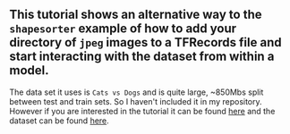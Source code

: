 ## This tutorial shows an alternative way to the `shapesorter` example of how to add your directory of `jpeg` images to a TFRecords file and start interacting with the dataset from within a model. 

The data set it uses is `Cats vs Dogs` and is quite large, ~850Mbs split between test and train sets. So I haven't included it in my repository. However if you are interested in the tutorial it can be found [here][tutorial] and the dataset can be found [here][data].


[data]: https://www.kaggle.com/c/dogs-vs-cats/data
[tutorial]: http://machinelearninguru.com/deep_learning/tensorflow/basics/tfrecord/tfrecord.html